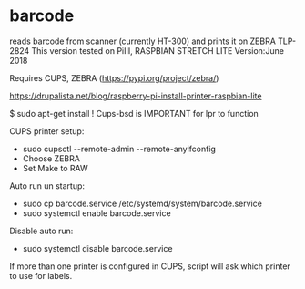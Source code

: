 # barcode
reads barcode from scanner (currently HT-300) and prints it on ZEBRA TLP-2824
This version tested on PiIII, RASPBIAN STRETCH LITE
Version:June 2018

Requires CUPS, ZEBRA (https://pypi.org/project/zebra/)

https://drupalista.net/blog/raspberry-pi-install-printer-raspbian-lite

$ sudo apt-get install
! Cups-bsd is IMPORTANT for lpr to function

CUPS printer setup:
- sudo cupsctl --remote-admin --remote-anyifconfig
- Choose ZEBRA
- Set Make to RAW

Auto run un startup:

- sudo cp barcode.service /etc/systemd/system/barcode.service
- sudo systemctl enable barcode.service

Disable auto run:
- sudo systemctl disable barcode.service

If more than one printer is configured in CUPS, script will ask which printer to use for labels.
